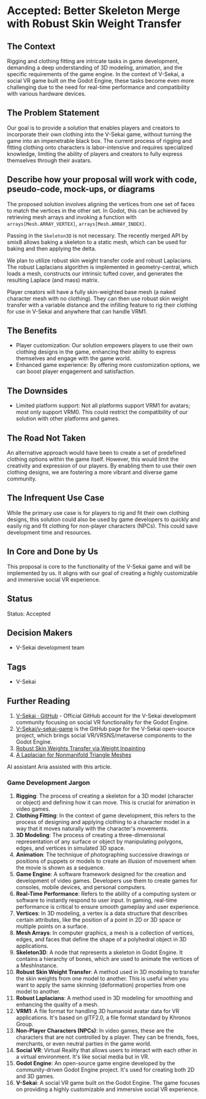 # Accepted: Better Skeleton Merge with Robust Skin Weight Transfer

## The Context

Rigging and clothing fitting are intricate tasks in game development, demanding a deep understanding of 3D modeling, animation, and the specific requirements of the game engine. In the context of V-Sekai, a social VR game built on the Godot Engine, these tasks become even more challenging due to the need for real-time performance and compatibility with various hardware devices.

## The Problem Statement

Our goal is to provide a solution that enables players and creators to incorporate their own clothing into the V-Sekai game, without turning the game into an impenetrable black box. The current process of rigging and fitting clothing onto characters is labor-intensive and requires specialized knowledge, limiting the ability of players and creators to fully express themselves through their avatars.

## Describe how your proposal will work with code, pseudo-code, mock-ups, or diagrams

The proposed solution involves aligning the vertices from one set of faces to match the vertices in the other set. In Godot, this can be achieved by retrieving mesh arrays and invoking a function with `arrays[Mesh.ARRAY_VERTEX]`, `arrays[Mesh.ARRAY_INDEX]`.

Passing in the `Skeleton3D` is not necessary. The recently merged API by smix8 allows baking a skeleton to a static mesh, which can be used for baking and then applying the delta.

We plan to utilize robust skin weight transfer code and robust Laplacians. The robust Laplacians algorithm is implemented in geometry-central, which loads a mesh, constructs our intrinsic tufted cover, and generates the resulting Laplace (and mass) matrix.

Player creators will have a fully skin-weighted base mesh (a naked character mesh with no clothing). They can then use robust skin weight transfer with a variable distance and the infilling feature to rig their clothing for use in V-Sekai and anywhere that can handle VRM1.

## The Benefits

- Player customization: Our solution empowers players to use their own clothing designs in the game, enhancing their ability to express themselves and engage with the game world.
- Enhanced game experience: By offering more customization options, we can boost player engagement and satisfaction.

## The Downsides

- Limited platform support: Not all platforms support VRM1 for avatars; most only support VRM0. This could restrict the compatibility of our solution with other platforms and games.

## The Road Not Taken

An alternative approach would have been to create a set of predefined clothing options within the game itself. However, this would limit the creativity and expression of our players. By enabling them to use their own clothing designs, we are fostering a more vibrant and diverse game community.

## The Infrequent Use Case

While the primary use case is for players to rig and fit their own clothing designs, this solution could also be used by game developers to quickly and easily rig and fit clothing for non-player characters (NPCs). This could save development time and resources.

## In Core and Done by Us

This proposal is core to the functionality of the V-Sekai game and will be implemented by us. It aligns with our goal of creating a highly customizable and immersive social VR experience.

## Status

Status: Accepted <!-- Draft | Proposed | Rejected | Accepted | Deprecated | Superseded by -->

## Decision Makers

- V-Sekai development team

## Tags

- V-Sekai

## Further Reading

1. [V-Sekai · GitHub](https://github.com/v-sekai) - Official GitHub account for the V-Sekai development community focusing on social VR functionality for the Godot Engine.
2. [V-Sekai/v-sekai-game](https://github.com/v-sekai/v-sekai-game) is the GitHub page for the V-Sekai open-source project, which brings social VR/VRSNS/metaverse components to the Godot Engine.
3. [Robust Skin Weights Transfer via Weight Inpainting](https://doi.org/10.1145/3610543.3626180)
4. [A Laplacian for Nonmanifold Triangle Meshes](https://doi.org/10.1111/cgf.14069)

AI assistant Aria assisted with this article.

### Game Development Jargon

1. **Rigging**: The process of creating a skeleton for a 3D model (character or object) and defining how it can move. This is crucial for animation in video games.
2. **Clothing Fitting**: In the context of game development, this refers to the process of designing and applying clothing to a character model in a way that it moves naturally with the character's movements.
3. **3D Modeling**: The process of creating a three-dimensional representation of any surface or object by manipulating polygons, edges, and vertices in simulated 3D space.
4. **Animation**: The technique of photographing successive drawings or positions of puppets or models to create an illusion of movement when the movie is shown as a sequence.
5. **Game Engine**: A software framework designed for the creation and development of video games. Developers use them to create games for consoles, mobile devices, and personal computers.
6. **Real-Time Performance**: Refers to the ability of a computing system or software to instantly respond to user input. In gaming, real-time performance is critical to ensure smooth gameplay and user experience.
7. **Vertices**: In 3D modeling, a vertex is a data structure that describes certain attributes, like the position of a point in 2D or 3D space or multiple points on a surface.
8. **Mesh Arrays**: In computer graphics, a mesh is a collection of vertices, edges, and faces that define the shape of a polyhedral object in 3D applications.
9. **Skeleton3D**: A node that represents a skeleton in Godot Engine. It contains a hierarchy of bones, which are used to animate the vertices of a MeshInstance.
10. **Robust Skin Weight Transfer**: A method used in 3D modeling to transfer the skin weights from one model to another. This is useful when you want to apply the same skinning (deformation) properties from one model to another.
11. **Robust Laplacians**: A method used in 3D modeling for smoothing and enhancing the quality of a mesh.
12. **VRM1**: A file format for handling 3D humanoid avatar data for VR applications. It's based on glTF2.0, a file format standard by Khronos Group.
13. **Non-Player Characters (NPCs)**: In video games, these are the characters that are not controlled by a player. They can be friends, foes, merchants, or even neutral parties in the game world.
14. **Social VR**: Virtual Reality that allows users to interact with each other in a virtual environment. It's like social media but in VR.
15. **Godot Engine**: An open-source game engine developed by the community-driven Godot Engine project. It's used for creating both 2D and 3D games.
16. **V-Sekai**: A social VR game built on the Godot Engine. The game focuses on providing a highly customizable and immersive social VR experience.
